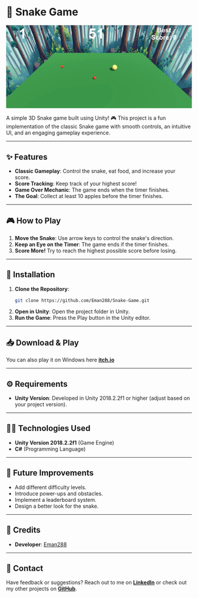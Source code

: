 # 🐍 Snake Game

![Game Screenshot](https://github.com/Eman288/Snake-Game/blob/main/snake.png)


A simple 3D Snake game built using Unity! 🎮 This project is a fun implementation of the classic Snake game with smooth controls, an intuitive UI, and an engaging gameplay experience.

---

## ✨ Features
- **Classic Gameplay**: Control the snake, eat food, and increase your score.
- **Score Tracking**: Keep track of your highest score!
- **Game Over Mechanic**: The game ends when the timer finishes.
- **The Goal**: Collect at least 10 apples before the timer finishes.

---

## 🎮 How to Play
1. **Move the Snake**: Use arrow keys to control the snake's direction.
3. **Keep an Eye on the Timer**: The game ends if the timer finishes.
4. **Score More!** Try to reach the highest possible score before losing.

---

## 🔧 Installation
1. **Clone the Repository**:
   ```sh
   git clone https://github.com/Eman288/Snake-Game.git
   ```
2. **Open in Unity**: Open the project folder in Unity.
3. **Run the Game**: Press the Play button in the Unity editor.

---

## 📥 Download & Play
You can also play it on Windows here **[itch.io](https://emma288.itch.io/snake-game)**

---

## ⚙️ Requirements
- **Unity Version**: Developed in Unity 2018.2.2f1 or higher (adjust based on your project version).

---

## 👩‍💻 Technologies Used
- **Unity Version 2018.2.2f1** (Game Engine)
- **C#** (Programming Language)

---

## 🚀 Future Improvements
- Add different difficulty levels.
- Introduce power-ups and obstacles.
- Implement a leaderboard system.
- Design a better look for the snake.

---

## 👥 Credits
- **Developer**: [Eman288](https://github.com/Eman288)

---

## 📩 Contact
Have feedback or suggestions? Reach out to me on **[LinkedIn](https://www.linkedin.com/in/eman-tamam-47a2a9241/)** or check out my other projects on **[GitHub](https://github.com/Eman288)**.




